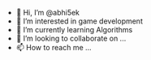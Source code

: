 - 👋 Hi, I’m @abhi5ek
- 👀 I’m interested in game development
- 🌱 I’m currently learning Algorithms
- 💞️ I’m looking to collaborate on ...
- 📫 How to reach me ...

<!---
abhi5ek/abhi5ek is a ✨ special ✨ repository because its `README.md` (this file) appears on your GitHub profile.
You can click the Preview link to take a look at your changes.
--->
